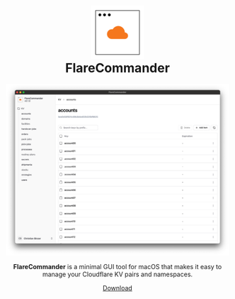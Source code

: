 <div style="text-align: center;">

<img src="public/logo.svg" alt="FlareCommander" width="120px" height="120px">
    
<h1 style="margin-top: 0;">FlareCommander</h1>

![set url](public/flare-commander.png 'FlareCommander Screenshot')

**FlareCommander** is a minimal GUI tool for macOS that makes it easy to manage your Cloudflare KV pairs and namespaces.

[Download](https://github.com/cbinzer/flare-commander/releases)

</div>
